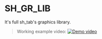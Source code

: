 # SH_GR_LIB
It's full sh_tab's graphics library.
>Working example video:
>[![Demo video](https://img.youtube.com/vi/ZkPEwmUDgqY/0.jpg)](https://www.youtube.com/watch?v=ZkPEwmUDgqY)
